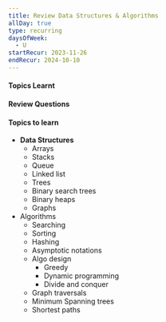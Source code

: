 ```yaml
---
title: Review Data Structures & Algorithms
allDay: true
type: recurring
daysOfWeek:
  - U
startRecur: 2023-11-26
endRecur: 2024-10-10
---
```

#### Topics Learnt

#### Review Questions

#### Topics to learn
- **Data Structures**
	- Arrays
	- Stacks
	- Queue
	- Linked list
	- Trees
	- Binary search trees
	- Binary heaps
	- Graphs
- Algorithms
	- Searching
	- Sorting
	- Hashing
	- Asymptotic notations 
	- Algo design 
		- Greedy
		- Dynamic programming
		- Divide and conquer
	- Graph traversals 
	- Minimum Spanning trees
	- Shortest paths 